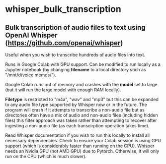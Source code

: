 # whisper_bulk_transcription
## Bulk transcription of audio files to text using OpenAI Whisper (https://github.com/openai/whisper)

Useful when you wish to transcribe hundreds of audio files into text.

Runs in Google Colab with GPU support. Can be modified to run locally as a Jupyter notebook (by changing **filename** to a local directory such as "/mnt/d/voice memos/"). 

Google Colab runs out of memory and crashes with the **model** set to large (but it will run the large model with enough RAM locally).

**Filetype** is restricted to "m4a", "wav" and "mp3" but this can be expanded to any audio file type supported by Whisper now or in the future. The program will crash if it attempts to transcribe a non-audio file but as directories often have a mix of audio and non-audio files (including hidden files) this filter approach was taken rather than attempting to recover after ingesting a non-audio file (as each transcirption operation takes time).

Read Whisper documentation if you wish to run this locally to install all necessary dependencies. Check to ensure your Colab session is using GPU support (which is considerably faster than running on the CPU). Whisper needs an Nvidia GPU (not AMD GPU) due to Pytorch. Otherwise, it will only run on the CPU (which is much slower).
